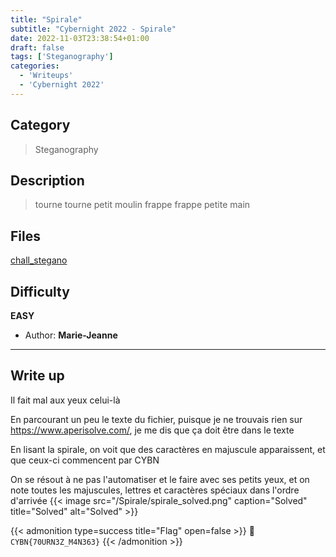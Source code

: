 ```yaml
---
title: "Spirale"
subtitle: "Cybernight 2022 - Spirale"
date: 2022-11-03T23:38:54+01:00
draft: false
tags: ['Steganography']
categories:
  - 'Writeups'
  - 'Cybernight 2022'
---
```


## Category

> Steganography

## Description

> tourne tourne petit moulin frappe frappe petite main

## Files

[chall_stegano](/Spirale/chall_stegano.png)

## Difficulty

**EASY**

- Author: **Marie-Jeanne**
---

## Write up

Il fait mal aux yeux celui-là

En parcourant un peu le texte du fichier, puisque je ne trouvais rien sur https://www.aperisolve.com/, je me dis que ça doit être dans le texte

En lisant la spirale, on voit que des caractères en majuscule apparaissent, et que ceux-ci commencent par CYBN

On se résout à ne pas l'automatiser et le faire avec ses petits yeux, et on note toutes les majuscules, lettres et caractères spéciaux dans l'ordre d'arrivée
{{< image src="/Spirale/spirale_solved.png" caption="Solved" title="Solved" alt="Solved" >}}


{{< admonition type=success title="Flag" open=false >}}
:triangular_flag_on_post: `CYBN{70URN3Z_M4N363}`
{{< /admonition >}}
